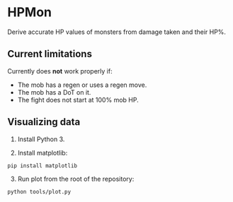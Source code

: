 # HPMon

Derive accurate HP values of monsters from damage taken and their HP%.

## Current limitations

Currently does **not** work properly if:

* The mob has a regen or uses a regen move.
* The mob has a DoT on it.
* The fight does not start at 100% mob HP.

## Visualizing data

1. Install Python 3.

2. Install matplotlib:

```
pip install matplotlib
```

3. Run plot from the root of the repository:

```
python tools/plot.py
```
